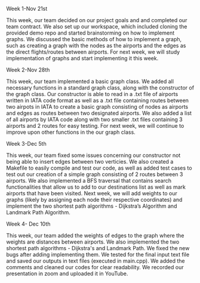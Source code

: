 Week 1-Nov 21st

This week, our team decided on our project goals and and completed our team contract. 
We also set up our workspace, which included cloning the provided demo repo and started brainstorming
on how to implement graphs. We discussed the basic methods of how to implement a graph, such as creating 
a graph with the nodes as the airports and the edges as the direct flights/routes between airports. 
For next week, we will study implementation of graphs and start implementing it this week.

Week 2-Nov 28th

This week, our team implemented a basic graph class. We added all necessary functions in a standard graph 
class, along with the constructor of the graph class. Our constructor is able to read in a .txt file of 
airports written in IATA code format as well as a .txt file containing routes between two airpots in IATA 
to create a basic graph consisting of nodes as airports and edges as routes between two designated airports.
We also added a list of all airports by IATA code along with two smaller .txt files containing 3 airports and 
2 routes for easy testing. For next week, we will continue to improve upon other functions in the our graph class.

Week 3-Dec 5th

This week, our team fixed some issues concerning our constructor not being able to insert edges between two
verticies. We also created a Makefile to easily compile and test our code, as well as added test cases to test 
out our creation of a simple graph consisting of 2 routes between 3 airports. We also implemented a BFS traversal 
that contains search functionalities that allow us to add to our destinations list as well as mark airports that 
have been visited. Next week, we will add weights to our graphs (likely by assigning each node their respective 
coordinates) and implement the two shortest path algorithms - Dijkstra’s Algorithm and Landmark Path Algorithm. 

Week 4- Dec 10th

This week, our team added the weights of edges to the graph where the weights are distances between airports. We
also implemented the two shortest path algorithms - Dijkstra's and Landmark Path. We fixed the new bugs after 
adding implementing them. We tested for the final input text file and saved our outputs in text files (executed in
main.cpp). We added the comments and cleaned our codes for clear readability. We recorded our presentation in zoom and uploaded it in YouTube. 